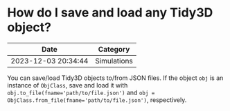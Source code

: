# How do I save and load any Tidy3D object?

| Date       | Category    |
|------------|-------------|
| 2023-12-03 20:34:44 | Simulations |


You can save/load Tidy3D objects to/from JSON files. If the object <code>obj</code> is an instance of <code>ObjClass</code>, save and load it with <code>obj.to_file(fname='path/to/file.json')</code> and <code>obj = ObjClass.from_file(fname='path/to/file.json')</code>, respectively.

